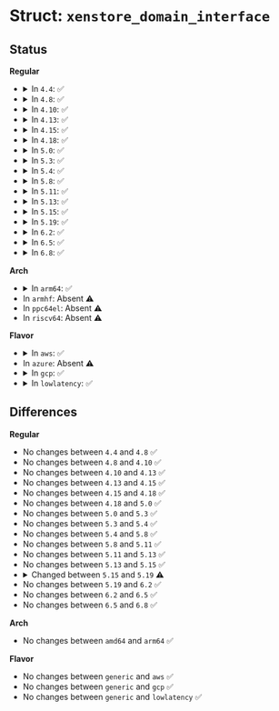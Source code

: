 # Struct: <code>xenstore_domain_interface</code>

## Status
<b>Regular</b>
<ul>
<li>
<details>
<summary>In <code>4.4</code>: ✅</summary>

```c
struct xenstore_domain_interface {
    char req[1024];
    char rsp[1024];
    XENSTORE_RING_IDX req_cons;
    XENSTORE_RING_IDX req_prod;
    XENSTORE_RING_IDX rsp_cons;
    XENSTORE_RING_IDX rsp_prod;
};
```
</details>
</li>
<li>
<details>
<summary>In <code>4.8</code>: ✅</summary>

```c
struct xenstore_domain_interface {
    char req[1024];
    char rsp[1024];
    XENSTORE_RING_IDX req_cons;
    XENSTORE_RING_IDX req_prod;
    XENSTORE_RING_IDX rsp_cons;
    XENSTORE_RING_IDX rsp_prod;
};
```
</details>
</li>
<li>
<details>
<summary>In <code>4.10</code>: ✅</summary>

```c
struct xenstore_domain_interface {
    char req[1024];
    char rsp[1024];
    XENSTORE_RING_IDX req_cons;
    XENSTORE_RING_IDX req_prod;
    XENSTORE_RING_IDX rsp_cons;
    XENSTORE_RING_IDX rsp_prod;
};
```
</details>
</li>
<li>
<details>
<summary>In <code>4.13</code>: ✅</summary>

```c
struct xenstore_domain_interface {
    char req[1024];
    char rsp[1024];
    XENSTORE_RING_IDX req_cons;
    XENSTORE_RING_IDX req_prod;
    XENSTORE_RING_IDX rsp_cons;
    XENSTORE_RING_IDX rsp_prod;
};
```
</details>
</li>
<li>
<details>
<summary>In <code>4.15</code>: ✅</summary>

```c
struct xenstore_domain_interface {
    char req[1024];
    char rsp[1024];
    XENSTORE_RING_IDX req_cons;
    XENSTORE_RING_IDX req_prod;
    XENSTORE_RING_IDX rsp_cons;
    XENSTORE_RING_IDX rsp_prod;
};
```
</details>
</li>
<li>
<details>
<summary>In <code>4.18</code>: ✅</summary>

```c
struct xenstore_domain_interface {
    char req[1024];
    char rsp[1024];
    XENSTORE_RING_IDX req_cons;
    XENSTORE_RING_IDX req_prod;
    XENSTORE_RING_IDX rsp_cons;
    XENSTORE_RING_IDX rsp_prod;
};
```
</details>
</li>
<li>
<details>
<summary>In <code>5.0</code>: ✅</summary>

```c
struct xenstore_domain_interface {
    char req[1024];
    char rsp[1024];
    XENSTORE_RING_IDX req_cons;
    XENSTORE_RING_IDX req_prod;
    XENSTORE_RING_IDX rsp_cons;
    XENSTORE_RING_IDX rsp_prod;
};
```
</details>
</li>
<li>
<details>
<summary>In <code>5.3</code>: ✅</summary>

```c
struct xenstore_domain_interface {
    char req[1024];
    char rsp[1024];
    XENSTORE_RING_IDX req_cons;
    XENSTORE_RING_IDX req_prod;
    XENSTORE_RING_IDX rsp_cons;
    XENSTORE_RING_IDX rsp_prod;
};
```
</details>
</li>
<li>
<details>
<summary>In <code>5.4</code>: ✅</summary>

```c
struct xenstore_domain_interface {
    char req[1024];
    char rsp[1024];
    XENSTORE_RING_IDX req_cons;
    XENSTORE_RING_IDX req_prod;
    XENSTORE_RING_IDX rsp_cons;
    XENSTORE_RING_IDX rsp_prod;
};
```
</details>
</li>
<li>
<details>
<summary>In <code>5.8</code>: ✅</summary>

```c
struct xenstore_domain_interface {
    char req[1024];
    char rsp[1024];
    XENSTORE_RING_IDX req_cons;
    XENSTORE_RING_IDX req_prod;
    XENSTORE_RING_IDX rsp_cons;
    XENSTORE_RING_IDX rsp_prod;
};
```
</details>
</li>
<li>
<details>
<summary>In <code>5.11</code>: ✅</summary>

```c
struct xenstore_domain_interface {
    char req[1024];
    char rsp[1024];
    XENSTORE_RING_IDX req_cons;
    XENSTORE_RING_IDX req_prod;
    XENSTORE_RING_IDX rsp_cons;
    XENSTORE_RING_IDX rsp_prod;
};
```
</details>
</li>
<li>
<details>
<summary>In <code>5.13</code>: ✅</summary>

```c
struct xenstore_domain_interface {
    char req[1024];
    char rsp[1024];
    XENSTORE_RING_IDX req_cons;
    XENSTORE_RING_IDX req_prod;
    XENSTORE_RING_IDX rsp_cons;
    XENSTORE_RING_IDX rsp_prod;
};
```
</details>
</li>
<li>
<details>
<summary>In <code>5.15</code>: ✅</summary>

```c
struct xenstore_domain_interface {
    char req[1024];
    char rsp[1024];
    XENSTORE_RING_IDX req_cons;
    XENSTORE_RING_IDX req_prod;
    XENSTORE_RING_IDX rsp_cons;
    XENSTORE_RING_IDX rsp_prod;
};
```
</details>
</li>
<li>
<details>
<summary>In <code>5.19</code>: ✅</summary>

```c
struct xenstore_domain_interface {
    char req[1024];
    char rsp[1024];
    XENSTORE_RING_IDX req_cons;
    XENSTORE_RING_IDX req_prod;
    XENSTORE_RING_IDX rsp_cons;
    XENSTORE_RING_IDX rsp_prod;
    uint32_t server_features;
    uint32_t connection;
    uint32_t error;
};
```
</details>
</li>
<li>
<details>
<summary>In <code>6.2</code>: ✅</summary>

```c
struct xenstore_domain_interface {
    char req[1024];
    char rsp[1024];
    XENSTORE_RING_IDX req_cons;
    XENSTORE_RING_IDX req_prod;
    XENSTORE_RING_IDX rsp_cons;
    XENSTORE_RING_IDX rsp_prod;
    uint32_t server_features;
    uint32_t connection;
    uint32_t error;
};
```
</details>
</li>
<li>
<details>
<summary>In <code>6.5</code>: ✅</summary>

```c
struct xenstore_domain_interface {
    char req[1024];
    char rsp[1024];
    XENSTORE_RING_IDX req_cons;
    XENSTORE_RING_IDX req_prod;
    XENSTORE_RING_IDX rsp_cons;
    XENSTORE_RING_IDX rsp_prod;
    uint32_t server_features;
    uint32_t connection;
    uint32_t error;
};
```
</details>
</li>
<li>
<details>
<summary>In <code>6.8</code>: ✅</summary>

```c
struct xenstore_domain_interface {
    char req[1024];
    char rsp[1024];
    XENSTORE_RING_IDX req_cons;
    XENSTORE_RING_IDX req_prod;
    XENSTORE_RING_IDX rsp_cons;
    XENSTORE_RING_IDX rsp_prod;
    uint32_t server_features;
    uint32_t connection;
    uint32_t error;
};
```
</details>
</li>
</ul>
<b>Arch</b>
<ul>
<li>
<details>
<summary>In <code>arm64</code>: ✅</summary>

```c
struct xenstore_domain_interface {
    char req[1024];
    char rsp[1024];
    XENSTORE_RING_IDX req_cons;
    XENSTORE_RING_IDX req_prod;
    XENSTORE_RING_IDX rsp_cons;
    XENSTORE_RING_IDX rsp_prod;
};
```
</details>
</li>
<li>
In <code>armhf</code>: Absent ⚠️
</li>
<li>
In <code>ppc64el</code>: Absent ⚠️
</li>
<li>
In <code>riscv64</code>: Absent ⚠️
</li>
</ul>
<b>Flavor</b>
<ul>
<li>
<details>
<summary>In <code>aws</code>: ✅</summary>

```c
struct xenstore_domain_interface {
    char req[1024];
    char rsp[1024];
    XENSTORE_RING_IDX req_cons;
    XENSTORE_RING_IDX req_prod;
    XENSTORE_RING_IDX rsp_cons;
    XENSTORE_RING_IDX rsp_prod;
};
```
</details>
</li>
<li>
In <code>azure</code>: Absent ⚠️
</li>
<li>
<details>
<summary>In <code>gcp</code>: ✅</summary>

```c
struct xenstore_domain_interface {
    char req[1024];
    char rsp[1024];
    XENSTORE_RING_IDX req_cons;
    XENSTORE_RING_IDX req_prod;
    XENSTORE_RING_IDX rsp_cons;
    XENSTORE_RING_IDX rsp_prod;
};
```
</details>
</li>
<li>
<details>
<summary>In <code>lowlatency</code>: ✅</summary>

```c
struct xenstore_domain_interface {
    char req[1024];
    char rsp[1024];
    XENSTORE_RING_IDX req_cons;
    XENSTORE_RING_IDX req_prod;
    XENSTORE_RING_IDX rsp_cons;
    XENSTORE_RING_IDX rsp_prod;
};
```
</details>
</li>
</ul>

## Differences
<b>Regular</b>
<ul>
<li>
No changes between <code>4.4</code> and <code>4.8</code> ✅
</li>
<li>
No changes between <code>4.8</code> and <code>4.10</code> ✅
</li>
<li>
No changes between <code>4.10</code> and <code>4.13</code> ✅
</li>
<li>
No changes between <code>4.13</code> and <code>4.15</code> ✅
</li>
<li>
No changes between <code>4.15</code> and <code>4.18</code> ✅
</li>
<li>
No changes between <code>4.18</code> and <code>5.0</code> ✅
</li>
<li>
No changes between <code>5.0</code> and <code>5.3</code> ✅
</li>
<li>
No changes between <code>5.3</code> and <code>5.4</code> ✅
</li>
<li>
No changes between <code>5.4</code> and <code>5.8</code> ✅
</li>
<li>
No changes between <code>5.8</code> and <code>5.11</code> ✅
</li>
<li>
No changes between <code>5.11</code> and <code>5.13</code> ✅
</li>
<li>
No changes between <code>5.13</code> and <code>5.15</code> ✅
</li>
<li>
<details>
<summary>Changed between <code>5.15</code> and <code>5.19</code> ⚠️</summary>
<ul>
<li>
<b>Field added. </b>
<code>uint32_t server_features</code>
</li>
<li>
<b>Field added. </b>
<code>uint32_t connection</code>
</li>
<li>
<b>Field added. </b>
<code>uint32_t error</code>
</li>
</ul>
</details>
</li>
<li>
No changes between <code>5.19</code> and <code>6.2</code> ✅
</li>
<li>
No changes between <code>6.2</code> and <code>6.5</code> ✅
</li>
<li>
No changes between <code>6.5</code> and <code>6.8</code> ✅
</li>
</ul>
<b>Arch</b>
<ul>
<li>
No changes between <code>amd64</code> and <code>arm64</code> ✅
</li>
</ul>
<b>Flavor</b>
<ul>
<li>
No changes between <code>generic</code> and <code>aws</code> ✅
</li>
<li>
No changes between <code>generic</code> and <code>gcp</code> ✅
</li>
<li>
No changes between <code>generic</code> and <code>lowlatency</code> ✅
</li>
</ul>

